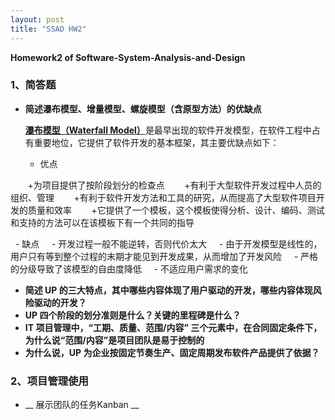```yaml
---
layout: post
title: "SSAD HW2"
---
```

<b>Homework2 of Software-System-Analysis-and-Design</b>

### 1、简答题
- __简述瀑布模型、增量模型、螺旋模型（含原型方法）的优缺点__

    [__瀑布模型（Waterfall Model）__](https://en.wikipedia.org/wiki/Waterfall_model)是最早出现的软件开发模型，在软件工程中占有重要地位，它提供了软件开发的基本框架，其主要优缺点如下：
    - 优点
    
        +为项目提供了按阶段划分的检查点
        +有利于大型软件开发过程中人员的组织、管理
        +有利于软件开发方法和工具的研究，从而提高了大型软件项目开发的质量和效率
        +它提供了一个模板，这个模板使得分析、设计、编码、测试和支持的方法可以在该模板下有一个共同的指导
    
    - 缺点
        - 开发过程一般不能逆转，否则代价太大
        - 由于开发模型是线性的，用户只有等到整个过程的末期才能见到开发成果，从而增加了开发风险
        - 严格的分级导致了该模型的自由度降低
        - 不适应用户需求的变化
    
  

- __简述 UP 的三大特点，其中哪些内容体现了用户驱动的开发，哪些内容体现风险驱动的开发？__
- __UP 四个阶段的划分准则是什么？关键的里程碑是什么？__
- __IT 项目管理中，“工期、质量、范围/内容” 三个元素中，在合同固定条件下，为什么说“范围/内容”是项目团队是易于控制的__
- __为什么说，UP 为企业按固定节奏生产、固定周期发布软件产品提供了依据？__

### 2、项目管理使用
- __ 展示团队的任务Kanban __ 



